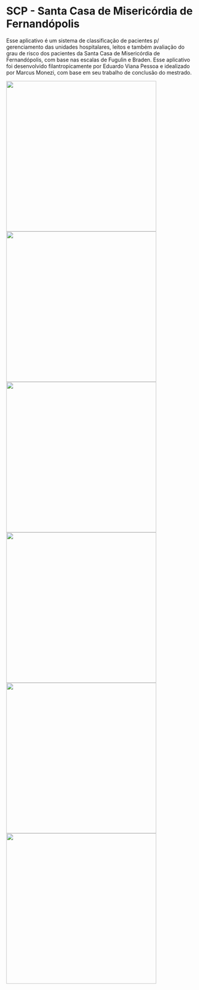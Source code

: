 # SCP - Santa Casa de Misericórdia de Fernandópolis
Esse aplicativo é um sistema de classificação de pacientes p/ gerenciamento das unidades hospitalares, leitos e também avaliação do grau de risco dos pacientes da Santa Casa de Misericórdia de Fernandópolis, com base nas escalas de Fugulin e Braden.
Esse aplicativo foi desenvolvido filantropicamente por Eduardo Viana Pessoa e idealizado por Marcus Monezi, com base em seu trabalho de conclusão do mestrado.

<img src="https://i.imgur.com/Esqsic0.png" width="400"> <img src="https://i.imgur.com/jpObo3G.png" width="400"> <img src="https://i.imgur.com/G9ELKTG.png" width="400"> <img src="https://i.imgur.com/u7nSfZE.png" width="400"> <img src="https://i.imgur.com/2xJ40Fj.png" width="400"> <img src="https://i.imgur.com/fq52fq2.png" width="400">
